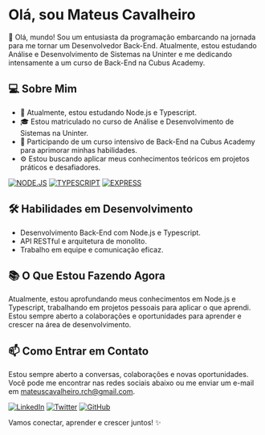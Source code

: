 # Olá, sou Mateus Cavalheiro

👋 Olá, mundo! Sou um entusiasta da programação embarcando na jornada para me tornar um Desenvolvedor Back-End. Atualmente, estou estudando Análise e Desenvolvimento de Sistemas na Uninter e me dedicando intensamente a um curso de Back-End na Cubus Academy.

## 💻 Sobre Mim

- 🌱 Atualmente, estou estudando Node.js e Typescript.
- 🎓 Estou matriculado no curso de Análise e Desenvolvimento de Sistemas na Uninter.
- 🚀 Participando de um curso intensivo de Back-End na Cubus Academy para aprimorar minhas habilidades.
- ⚙️ Estou buscando aplicar meus conhecimentos teóricos em projetos práticos e desafiadores.

[![NODE.JS](https://img.shields.io/badge/Node.js-43853D?style=for-the-badge&logo=node.js&logoColor=white)]()
[![TYPESCRIPT](https://img.shields.io/badge/TypeScript-007ACC?style=for-the-badge&logo=typescript&logoColor=white)]()
[![EXPRESS](https://img.shields.io/badge/Express.js-404D59?style=for-the-badge)]()

## 🛠️ Habilidades em Desenvolvimento

- Desenvolvimento Back-End com Node.js e Typescript.
- API RESTful e arquitetura de monolito.
- Trabalho em equipe e comunicação eficaz.

## 📚 O Que Estou Fazendo Agora

Atualmente, estou aprofundando meus conhecimentos em Node.js e Typescript, trabalhando em projetos pessoais para aplicar o que aprendi. Estou sempre aberto a colaborações e oportunidades para aprender e crescer na área de desenvolvimento.

## 📫 Como Entrar em Contato

Estou sempre aberto a conversas, colaborações e novas oportunidades. Você pode me encontrar nas redes sociais abaixo ou me enviar um e-mail em [mateuscavalheiro.rch@gmail.com](mailto:mateuscavalheiro.rch@gmail.com).

[![LinkedIn](https://img.shields.io/badge/LinkedIn-0077B5?style=for-the-badge&logo=linkedin&logoColor=white)](https://www.linkedin.com/in/mateus-cavalheiro-155490282)
[![Twitter](https://img.shields.io/badge/Twitter-1DA1F2?style=for-the-badge&logo=twitter&logoColor=white)](https://twitter.com/_mateusrch)
[![GitHub](https://img.shields.io/badge/GitHub-100000?style=for-the-badge&logo=github&logoColor=white)](https://github.com/mateusrch)

Vamos conectar, aprender e crescer juntos! ✨
